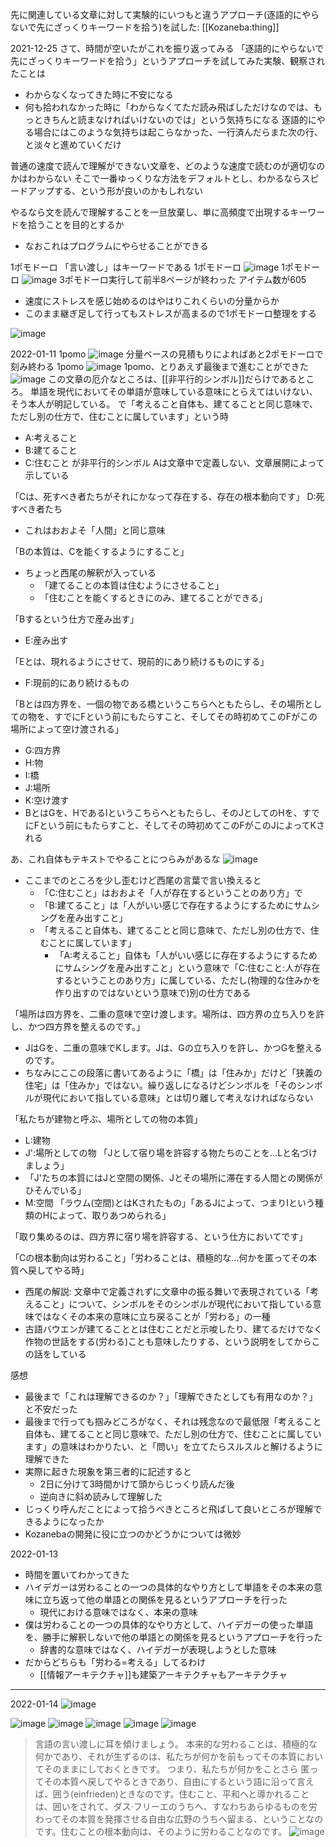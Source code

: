 
先に関連している文章に対して実験的にいつもと違うアプローチ(逐語的にやらないで先にざっくりキーワードを拾う)を試した: [[Kozaneba:thing]]

2021-12-25
さて、時間が空いたがこれを振り返ってみる
「逐語的にやらないで先にざっくりキーワードを拾う」というアプローチを試してみた実験、観察されたことは
- わからなくなってきた時に不安になる
- 何も拾われなかった時に「わからなくてただ読み飛ばしただけなのでは、もっときちんと読まなければいけないのでは」という気持ちになる
逐語的にやる場合にはこのような気持ちは起こらなかった、一行済んだらまた次の行、と淡々と進めていくだけ

普通の速度で読んで理解ができない文章を、どのような速度で読むのが適切なのかはわからない
そこで一番ゆっくりな方法をデフォルトとし、わかるならスピードアップする、という形が良いのかもしれない

やるなら文を読んで理解することを一旦放棄し、単に高頻度で出現するキーワードを拾うことを目的とするか
- なおこれはプログラムにやらせることができる


1ポモドーロ
「言い渡し」はキーワードである
1ポモドーロ
![image](https://gyazo.com/70685798a4b7f03656fdb201792c0179/thumb/1000)
1ポモドーロ
![image](https://gyazo.com/314e5d20fb089a86f751cda48db7e9dc/thumb/1000)
3ポモドーロ実行して前半8ページが終わった
アイテム数が605
- 速度にストレスを感じ始めるのはやはりこれくらいの分量からか
- このまま継ぎ足して行ってもストレスが高まるので1ポモドーロ整理をする

![image](https://gyazo.com/65671695324f13bdbe5b5059d35a5001/thumb/1000)

2022-01-11
1pomo
![image](https://gyazo.com/cde05b5b6698c5ff0a91bbd369af911e/thumb/1000)
分量ベースの見積もりによればあと2ポモドーロで刻み終わる
1pomo
![image](https://gyazo.com/218a9e9af93e052f1f417bbd2a5c5a85/thumb/1000)
1pomo、とりあえず最後まで進むことができた
![image](https://gyazo.com/98a3e9c65115bb92c26028685c070c3b/thumb/1000)
この文章の厄介なところは、[[非平行的シンボル]]だらけであるところ。
単語を現代においてその単語が意味している意味にとらえてはいけない、そう本人が明記している。
で「考えること自体も、建てることと同じ意味で、ただし別の仕方で、住むことに属しています」という時
- A:考えること
- B:建てること
- C:住むこと
が非平行的シンボル
Aは文章中で定義しない、文章展開によって示している

「Cは、死すべき者たちがそれにかなって存在する、存在の根本動向です」
D:死すべき者たち
- これはおおよそ「人間」と同じ意味

「Bの本質は、Cを能くするようにすること」
- ちょっと西尾の解釈が入っている
    - 「建てることの本質は住むようにさせること」
    - 「住むことを能くするときにのみ、建てることができる」

「Bするという仕方で産み出す」
- E:産み出す

「Eとは、現れるようにさせて、現前的にあり続けるものにする」
- F:現前的にあり続けるもの

「Bとは四方界を、一個の物である橋というこちらへともたらし、その場所としての物を、すでにFという前にもたらすこと、そしてその時初めてこのFがこの場所によって空け渡される」
- G:四方界
- H:物
- I:橋
- J:場所
- K:空け渡す
- BとはGを、HであるIというこちらへともたらし、そのJとしてのHを、すでにFという前にもたらすこと、そしてその時初めてこのFがこのJによってKされる

あ、これ自体もテキストでやることにつらみがあるな
![image](https://gyazo.com/9c6b31999d93a30d2b8a7ac96f26b8e3/thumb/1000)
- ここまでのところを少し歪むけど西尾の言葉で言い換えると
    - 「C:住むこと」はおおよそ「人が存在するということのあり方」で
    - 「B:建てること」は「人がいい感じで存在するようにするためにサムシングを産み出すこと」
    - 「考えること自体も、建てることと同じ意味で、ただし別の仕方で、住むことに属しています」
        - 「A:考えること」自体も「人がいい感じに存在するようにするためにサムシングを産み出すこと」という意味で「C:住むこと:人が存在するということのあり方」に属している、ただし(物理的な住みかを作り出すのではないという意味で)別の仕方である

「場所は四方界を、二重の意味で空け渡します。場所は、四方界の立ち入りを許し、かつ四方界を整えるのです。」
- JはGを、二重の意味でKします。Jは、Gの立ち入りを許し、かつGを整えるのです。
- ちなみにここの段落に書いてあるように「橋」は「住みか」だけど「狭義の住宅」は「住みか」ではない。繰り返しになるけどシンボルを「そのシンボルが現代において指している意味」とは切り離して考えなければならない

「私たちが建物と呼ぶ、場所としての物の本質」
- L:建物
- J':場所としての物
「Jとして宿り場を許容する物たちのことを…Lと名づけましょう」
- 「J'たちの本質にはJと空間の関係、Jとその場所に滞在する人間との関係がひそんでいる」
- M:空間
「ラウム(空間)とはKされたもの」「あるJによって、つまりIという種類のHによって、取りあつめられる」

「取り集めるのは、四方界に宿り場を許容する、という仕方においてです」

「Cの根本動向は労わること」「労わることは、積極的な…何かを匿ってその本質へ戻してやる時」
- 西尾の解説: 文章中で定義されずに文章中の振る舞いで表現されている「考えること」について、シンボルをそのシンボルが現代において指している意味ではなくその本来の意味に立ち戻ることが「労わる」の一種
- 古語バウエンが建てることとは住むことだと示唆したり、建てるだけでなく作物の世話をする(労わる)ことも意味したりする、という説明をしてからこの話をしている

感想
- 最後まで「これは理解できるのか？」「理解できたとしても有用なのか？」と不安だった
- 最後まで行っても掴みどころがなく、それは残念なので最低限「考えること自体も、建てることと同じ意味で、ただし別の仕方で、住むことに属しています」の意味はわかりたい、と「問い」を立てたらスルスルと解けるように理解できた
- 実際に起きた現象を第三者的に記述すると
    - 2日に分けて3時間かけて頭からじっくり読んだ後
    - 逆向きに斜め読みして理解した
- じっくり呼んだことによって拾うべきところと飛ばして良いところが理解できるようになったか
- Kozanebaの開発に役に立つのかどうかについては微妙

2022-01-13
- 時間を置いてわかってきた
- ハイデガーは労わることの一つの具体的なやり方として単語をその本来の意味に立ち返って他の単語との関係を見るというアプローチを行った
    - 現代における意味ではなく、本来の意味
- 僕は労わることの一つの具体的なやり方として、ハイデガーの使った単語を、勝手に解釈しないで他の単語との関係を見るというアプローチを行った
    - 辞書的な意味ではなく、ハイデガーが表現しようとした意味
- だからどちらも「労わる=考える」してるわけ
    - [[情報アーキテクチャ]]も建築アーキテクチャもアーキテクチャ

---
2022-01-14
![image](https://gyazo.com/0163f599b1803b684fa8216e3f8b5d8a/thumb/1000)


![image](https://gyazo.com/5825db96ab0b687e270fed7e785167a6/thumb/1000)
![image](https://gyazo.com/50675ac55a26d4fc34e186947d16b3a2/thumb/1000)
![image](https://gyazo.com/4d10b09319c3d4a6441033d9cac057da/thumb/1000)
![image](https://gyazo.com/e791fea8fda964c8421a82f596d9bc4c/thumb/1000)
![image](https://gyazo.com/425eff4c49617ed194df0ead4e24b825/thumb/1000)

> 言語の言い渡しに耳を傾けましょう。
> 本来的な労わることは、積極的な何かであり、それが生ずるのは、私たちが何かを前もってその本質においてそのままにしておくときです。 つまり、私たちが何かをことさら 匿っ てその本質へ戻してやるときであり、自由にするという語に沿って言えば、囲う(einfrieden)ときなのです。住むこと、平和へと導かれることは、囲いをされて、ダス·フリーエのうちへ、すなわちあらゆるものを労わってその本質を発揮させる自由な広野のうちへ留まる、ということなのです。住むことの根本動向は、そのように労わることなのです。
![image](https://gyazo.com/cc1b87f9ae705b289ec996e3025569df/thumb/1000)
